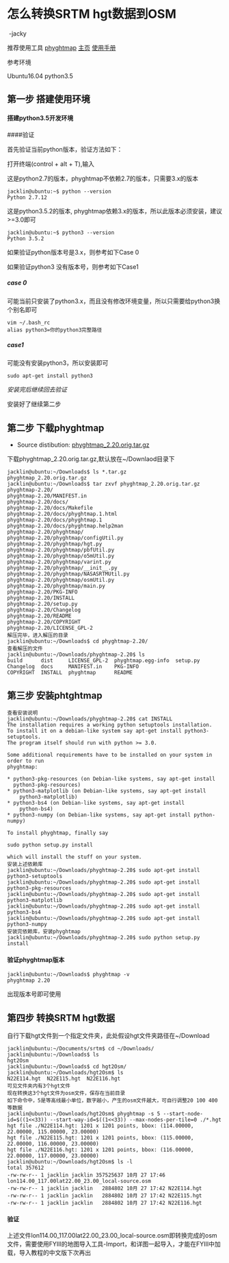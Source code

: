 # 怎么转换SRTM hgt数据到OSM

​																	-jacky

推荐使用工具	[phyghtmap](https://wiki.openstreetmap.org/wiki/Phyghtmap) [主页](http://katze.tfiu.de/projects/phyghtmap/) [使用手册](https://www.mankier.com/1/phyghtmap)

参考环境

Ubuntu16.04 python3.5



## 第一步 搭建使用环境

#### 搭建python3.5开发环境

####验证

首先验证当前python版本，验证方法如下：

打开终端(control + alt + T),输入

这是python2.7的版本，phyghtmap不依赖2.7的版本，只需要3.x的版本

```
jacklin@ubuntu:~$ python --version
Python 2.7.12
```

这是python3.5.2的版本, phyghtmap依赖3.x的版本，所以此版本必须安装，建议>=3.0即可

```
jacklin@ubuntu:~$ python3 --version
Python 3.5.2
```

如果验证python版本号是3.x，则参考如下Case 0

如果验证python3 没有版本号，则参考如下Case1

##### case 0

可能当前只安装了python3.x，而且没有修改环境变量，所以只需要给python3换个别名即可

```
vim ~/.bash_rc
alias python3=你的python3完整路径
```

##### case1

可能没有安装python3，所以安装即可

```
sudo apt-get install python3
```

*安装完后继续回去验证*

安装好了继续第二步

## 第二步 下载phyghtmap

- Source distibution: [phyghtmap_2.20.orig.tar.gz](http://katze.tfiu.de/projects/phyghtmap/phyghtmap_2.20.orig.tar.gz)

下载phyghtmap_2.20.orig.tar.gz,默认放在~/Downlaod目录下

```
jacklin@ubuntu:~/Downloads$ ls *.tar.gz
phyghtmap_2.20.orig.tar.gz
jacklin@ubuntu:~/Downloads$ tar zxvf phyghtmap_2.20.orig.tar.gz
phyghtmap-2.20/
phyghtmap-2.20/MANIFEST.in
phyghtmap-2.20/docs/
phyghtmap-2.20/docs/Makefile
phyghtmap-2.20/docs/phyghtmap.1.html
phyghtmap-2.20/docs/phyghtmap.1
phyghtmap-2.20/docs/phyghtmap.help2man
phyghtmap-2.20/phyghtmap/
phyghtmap-2.20/phyghtmap/configUtil.py
phyghtmap-2.20/phyghtmap/hgt.py
phyghtmap-2.20/phyghtmap/pbfUtil.py
phyghtmap-2.20/phyghtmap/o5mUtil.py
phyghtmap-2.20/phyghtmap/varint.py
phyghtmap-2.20/phyghtmap/__init__.py
phyghtmap-2.20/phyghtmap/NASASRTMUtil.py
phyghtmap-2.20/phyghtmap/osmUtil.py
phyghtmap-2.20/phyghtmap/main.py
phyghtmap-2.20/PKG-INFO
phyghtmap-2.20/INSTALL
phyghtmap-2.20/setup.py
phyghtmap-2.20/Changelog
phyghtmap-2.20/README
phyghtmap-2.20/COPYRIGHT
phyghtmap-2.20/LICENSE_GPL-2
解压完毕，进入解压的目录
jacklin@ubuntu:~/Downloads$ cd phyghtmap-2.20/
查看解压的文件
jacklin@ubuntu:~/Downloads/phyghtmap-2.20$ ls
build      dist     LICENSE_GPL-2  phyghtmap.egg-info  setup.py
Changelog  docs     MANIFEST.in    PKG-INFO
COPYRIGHT  INSTALL  phyghtmap      README
```



## 第三步 安装phtghtmap

```
查看安装说明
jacklin@ubuntu:~/Downloads/phyghtmap-2.20$ cat INSTALL 
The installation requires a working python setuptools installation.
To install it on a debian-like system say apt-get install python3-setuptools.
The program itself should run with python >= 3.0.

Some additional requirements have to be installed on your system in order to run
phyghtmap:

* python3-pkg-resources (on Debian-like systems, say apt-get install
  python3-pkg-resources)
* python3-matplotlib (on Debian-like systems, say apt-get install
	python3-matplotlib)
* python3-bs4 (on Debian-like systems, say apt-get install
	python-bs4)
* python3-numpy (on Debian-like systems, say apt-get install python-numpy)

To install phyghtmap, finally say

sudo python setup.py install

which will install the stuff on your system.
安装上述依赖库
jacklin@ubuntu:~/Downloads/phyghtmap-2.20$ sudo apt-get install python3-setuptools
jacklin@ubuntu:~/Downloads/phyghtmap-2.20$ sudo apt-get install python3-pkg-resources
jacklin@ubuntu:~/Downloads/phyghtmap-2.20$ sudo apt-get install python3-matplotlib
jacklin@ubuntu:~/Downloads/phyghtmap-2.20$ sudo apt-get install python3-bs4
jacklin@ubuntu:~/Downloads/phyghtmap-2.20$ sudo apt-get install python3-numpy
安装完依赖库，安装phyghtmap
jacklin@ubuntu:~/Downloads/phyghtmap-2.20$ sudo python setup.py install
```



#### 验证phyghtmap版本

```
jacklin@ubuntu:~/Downloads$ phyghtmap -v
phyghtmap 2.20
```

出现版本号即可使用

## 第四步 转换SRTM hgt数据

自行下载hgt文件到一个指定文件夹，此处假设hgt文件夹路径在~/Download

```
jacklin@ubuntu:~/Documents/srtm$ cd ~/Downloads/
jacklin@ubuntu:~/Downloads$ ls
hgt2Osm
jacklin@ubuntu:~/Downloads$ cd hgt2Osm/
jacklin@ubuntu:~/Downloads/hgt2Osm$ ls
N22E114.hgt  N22E115.hgt  N22E116.hgt
可见文件夹内有3个hgt文件
现在转换这3个hgt文件为osm文件，保存在当前目录
如下命令中，5是等高线最小单位，数字越小，产生的osm文件越大，可自行调整20 100 400 等数据
jacklin@ubuntu:~/Downloads/hgt2Osm$ phyghtmap -s 5 --start-node-id=$((1<<33)) --start-way-id=$((1<<33)) --max-nodes-per-tile=0 ./*.hgt
hgt file ./N22E114.hgt: 1201 x 1201 points, bbox: (114.00000, 22.00000, 115.00000, 23.00000)
hgt file ./N22E115.hgt: 1201 x 1201 points, bbox: (115.00000, 22.00000, 116.00000, 23.00000)
hgt file ./N22E116.hgt: 1201 x 1201 points, bbox: (116.00000, 22.00000, 117.00000, 23.00000)
jacklin@ubuntu:~/Downloads/hgt2Osm$ ls -l
total 357612
-rw-rw-r-- 1 jacklin jacklin 357525637 10月 27 17:46 lon114.00_117.00lat22.00_23.00_local-source.osm
-rw-rw-r-- 1 jacklin jacklin   2884802 10月 27 17:42 N22E114.hgt
-rw-rw-r-- 1 jacklin jacklin   2884802 10月 27 17:42 N22E115.hgt
-rw-rw-r-- 1 jacklin jacklin   2884802 10月 27 17:42 N22E116.hgt

```

#### 验证

上述文件lon114.00_117.00lat22.00_23.00_local-source.osm即转换完成的osm文件，需要使用FYIII的地图导入工具-Import，和详图一起导入，才能在FYIII中加载，导入教程的中文版下次再出



